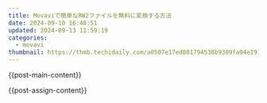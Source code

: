 ```yaml
---
title: Movaviで簡単なRW2ファイルを無料に変換する方法
date: 2024-09-10 16:48:51
updated: 2024-09-13 11:59:19
categories:
  - movavi
thumbnail: https://thmb.techidaily.com/a0507e17ed881794538b9389fa94e191219e441e589bdee2dcef8997d622851b.png
---
```


{{post-main-content}}

<ins class="adsbygoogle"
     style="display:block"
     data-ad-format="autorelaxed"
     data-ad-client="ca-pub-7571918770474297"
     data-ad-slot="1223367746"></ins>

{{post-assign-content}}

<ins class="adsbygoogle"
     style="display:block"
     data-ad-client="ca-pub-7571918770474297"
     data-ad-slot="8358498916"
     data-ad-format="auto"
     data-full-width-responsive="true"></ins>
